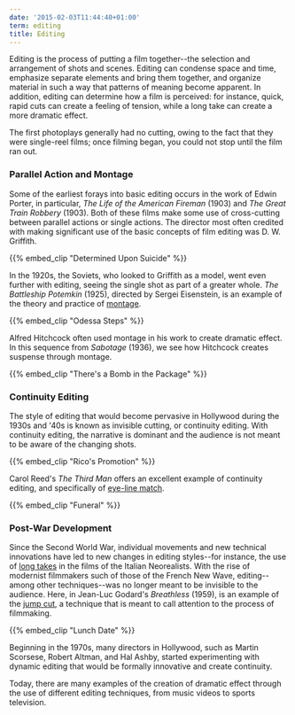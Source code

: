 ```yaml
---
date: '2015-02-03T11:44:40+01:00'
term: editing
title: Editing
---
```


Editing is the process of putting a film together--the selection and
arrangement of shots and scenes. <!--more-->Editing can condense space
and time, emphasize separate elements and bring them together, and
organize material in such a way that patterns of meaning become
apparent. In addition, editing can determine how a film is perceived:
for instance, quick, rapid cuts can create a feeling of tension, while
a long take can create a more dramatic effect.

The first photoplays generally had no cutting, owing to the fact that
they were single-reel films; once filming began, you could not stop
until the film ran out.

### Parallel Action and Montage

Some of the earliest forays into basic editing occurs in the work of
Edwin Porter, in particular, *The Life of the American Fireman* (1903)
and *The Great Train Robbery* (1903). Both of these films make some use
of cross-cutting between parallel actions or single actions. The
director most often credited with making significant use of the basic
concepts of film editing was D. W. Griffith.

{{% embed_clip "Determined Upon Suicide" %}}

In the 1920s, the Soviets, who looked to Griffith as a model, went
even further with editing, seeing the single shot as part of a greater
whole. *The Battleship Potemkin* (1925), directed by Sergei Eisenstein,
is an example of the theory and practice of [montage](../montage/).

{{% embed_clip "Odessa Steps" %}}

Alfred Hitchcock often used montage in his work to create dramatic
effect. In this sequence from *Sabotage* (1936), we see how Hitchcock
creates suspense through montage.

{{% embed_clip "There's a Bomb in the Package" %}}

### Continuity Editing

The style of editing that would become pervasive in Hollywood during
the 1930s and '40s is known as invisible cutting, or continuity
editing. With continuity editing, the narrative is dominant and the
audience is not meant to be aware of the changing shots.

{{% embed_clip "Rico's Promotion" %}}

Carol Reed's *The Third Man* offers an excellent example of continuity
editing, and specifically of [eye-line match](../eye-line-match/).

{{% embed_clip "Funeral" %}}

### Post-War Development

Since the Second World War, individual movements and new technical
innovations have led to new changes in editing styles--for instance,
the use of [long takes](../long-take/) in the films of the Italian
Neorealists. With the rise of modernist filmmakers such of those of
the French New Wave, editing--among other techniques--was no longer
meant to be invisible to the audience. Here, in Jean-Luc Godard's
*Breathless* (1959), is an example of the [jump cut](../jump-cut/), a
technique that is meant to call attention to the process of
filmmaking.

{{% embed_clip "Lunch Date" %}}

Beginning in the 1970s, many directors in Hollywood, such as Martin
Scorsese, Robert Altman, and Hal Ashby, started experimenting with
dynamic editing that would be formally innovative and create
continuity.

Today, there are many examples of the creation of dramatic effect
through the use of different editing techniques, from music videos to
sports television.